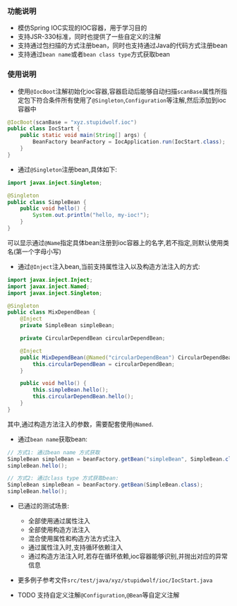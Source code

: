 ### 功能说明
- 模仿Spring IOC实现的IOC容器，用于学习目的
- 支持JSR-330标准，同时也提供了一些自定义的注解
- 支持通过包扫描的方式注册bean，同时也支持通过Java的代码方式注册bean
- 支持通过`bean name`或者`bean class type`方式获取bean


### 使用说明
- 使用`@IocBoot`注解初始化ioc容器,容器启动后能够自动扫描`scanBase`属性所指定包下符合条件所有使用了`@Singleton`,`Configuration`等注解,然后添加到ioc容器中
```java
@IocBoot(scanBase = "xyz.stupidwolf.ioc")
public class IocStart {
    public static void main(String[] args) { 
        BeanFactory beanFactory = IocApplication.run(IocStart.class);
    }
}
```

- 通过`@Singleton`注册bean,具体如下:
```java
import javax.inject.Singleton;

@Singleton
public class SimpleBean {
    public void hello() {
        System.out.println("hello, my-ioc!");
    }
}
```
可以显示通过`@Name`指定具体bean注册到ioc容器上的名字,若不指定,则默认使用类名(第一个字母小写)

- 通过`@Inject`注入bean,当前支持属性注入以及构造方法注入的方式:
```java
import javax.inject.Inject;
import javax.inject.Named;
import javax.inject.Singleton;

@Singleton
public class MixDependBean {
    @Inject
    private SimpleBean simpleBean;

    private CircularDependBean circularDependBean;

    @Inject
    public MixDependBean(@Named("circularDependBean") CircularDependBean circularDependBean) {
        this.circularDependBean = circularDependBean;
    }

    public void hello() {
        this.simpleBean.hello();
        this.circularDependBean.hello();
    }
}
```
其中,通过构造方法注入的参数，需要配套使用`@Named`.

- 通过`bean name`获取bean:
```java
// 方式1: 通过bean name 方式获取
SimpleBean simpleBean = beanFactory.getBean("simpleBean", SimpleBean.class);
simpleBean.hello();

// 方式2: 通过class type 方式获取bean:
SimpleBean simpleBean = beanFactory.getBean(SimpleBean.class);
simpleBean.hello();
```

- 已通过的测试场景:
    - 全部使用通过属性注入
    - 全部使用构造方法注入
    - 混合使用属性和构造方法方式注入
    - 通过属性注入时,支持循环依赖注入
    - 通过构造方法注入时,若存在循环依赖,ioc容器能够识别,并抛出对应的异常信息
   

- 更多例子参考文件`src/test/java/xyz/stupidwolf/ioc/IocStart.java`


- TODO 支持自定义注解`@Configuration`,`@Bean`等自定义注解
